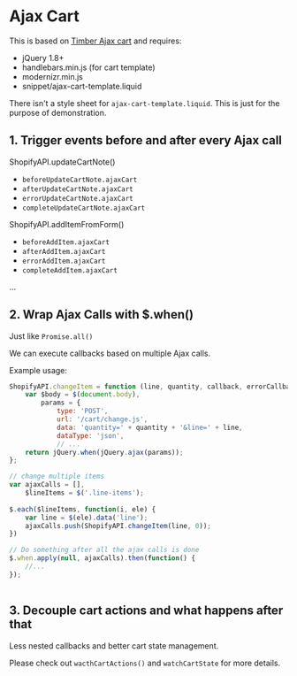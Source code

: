 # Ajax Cart

This is based on [Timber Ajax cart](https://github.com/Shopify/Timber/blob/master/assets/ajax-cart.js.liquid) and requires:

- jQuery 1.8+
- handlebars.min.js (for cart template)
- modernizr.min.js
- snippet/ajax-cart-template.liquid

There isn't a style sheet for `ajax-cart-template.liquid`. This is just for the purpose of demonstration.


## 1. Trigger events before and after every Ajax call

ShopifyAPI.updateCartNote()

- `beforeUpdateCartNote.ajaxCart`
- `afterUpdateCartNote.ajaxCart`
- `errorUpdateCartNote.ajaxCart`
- `completeUpdateCartNote.ajaxCart`

ShopifyAPI.addItemFromForm()

- `beforeAddItem.ajaxCart`
- `afterAddItem.ajaxCart`
- `errorAddItem.ajaxCart`
- `completeAddItem.ajaxCart`

...

## 2. Wrap Ajax Calls with $.when()

Just like `Promise.all()`

We can execute callbacks based on multiple Ajax calls.

Example usage:
```javascript
ShopifyAPI.changeItem = function (line, quantity, callback, errorCallback) {
    var $body = $(document.body),
        params = {
            type: 'POST',
            url: '/cart/change.js',
            data: 'quantity=' + quantity + '&line=' + line,
            dataType: 'json',
            // ...
    return jQuery.when(jQuery.ajax(params));
};

// change multiple items
var ajaxCalls = [],
	$lineItems = $('.line-items');
    
$.each($lineItems, function(i, ele) {
	var line = $(ele).data('line');
	ajaxCalls.push(ShopifyAPI.changeItem(line, 0));
})

// Do something after all the ajax calls is done
$.when.apply(null, ajaxCalls).then(function() {
	//...
});
	
```

## 3. Decouple cart actions and what happens after that

Less nested callbacks and better cart state management.

Please check out `wacthCartActions()` and `watchCartState` for more details.